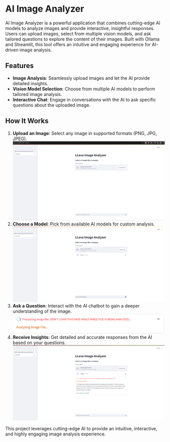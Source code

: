 # AI Image Analyzer

AI Image Analyzer is a powerful application that combines cutting-edge AI models to analyze images and provide interactive, insightful responses. Users can upload images, select from multiple vision models, and ask tailored questions to explore the content of their images. Built with Ollama and Streamlit, this tool offers an intuitive and engaging experience for AI-driven image analysis.

## Features
- **Image Analysis**: Seamlessly upload images and let the AI provide detailed insights.
- **Vision Model Selection**: Choose from multiple AI models to perform tailored image analysis.
- **Interactive Chat**: Engage in conversations with the AI to ask specific questions about the uploaded image.

## How It Works
1. **Upload an Image**: Select any image in supported formats (PNG, JPG, JPEG).
     ![Uploading an Image](Step1.png)
2. **Choose a Model**: Pick from available AI models for custom analysis.
   ![Choosing a Model](Step2.png)
3. **Ask a Question**: Interact with the AI chatbot to gain a deeper understanding of the image.
     ![Asking a Question](Step3.png)
4. **Receive Insights**: Get detailed and accurate responses from the AI based on your questions.
     ![Analyzed Insights](Step4.png)


This project leverages cutting-edge AI to provide an intuitive, interactive, and highly engaging image analysis experience.
